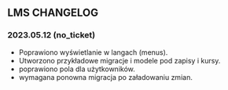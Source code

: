 ## LMS CHANGELOG

### 2023.05.12 (no_ticket)

- Poprawiono wyświetlanie w langach (menus).
- Utworzono przykładowe migracje i modele pod zapisy i kursy.
- poprawiono pola dla użytkowników.
- wymagana ponowna migracja po załadowaniu zmian.